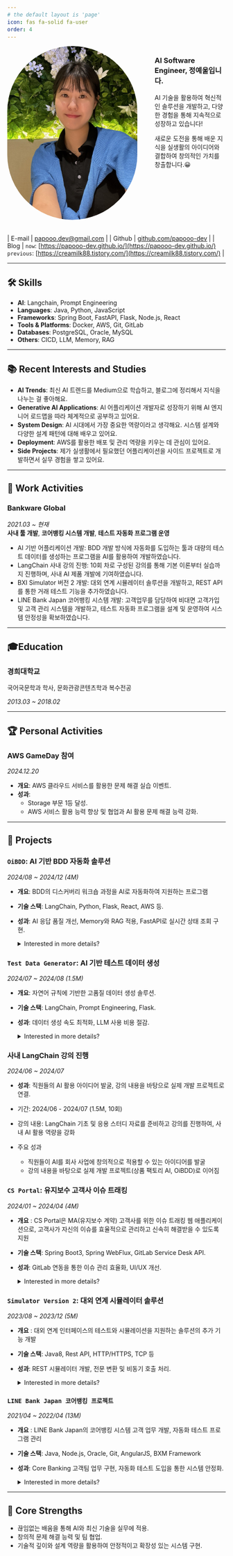 ```yaml
---
# the default layout is 'page'
icon: fas fa-solid fa-user
order: 4
---
```


<div style="display: flex; align-items: flex-start; gap: 20px;">
  <img src="/assets/img/posts/profile.jpeg" alt="profile-img" style="border-radius: 10rem; width: 300px; height: auto; margin-right: 20px; margin-bottom: 20px;">
  <div>
    <h3>AI Software Engineer, 정예울입니다.</h3>
    <p>AI 기술을 활용하여 혁신적인 솔루션을 개발하고, 다양한 경험을 통해 지속적으로 성장하고 있습니다!</p>
    <p>새로운 도전을 통해 배운 지식을 실생활의 아이디어와 결합하여 창의적인 가치를 창출합니다.😀</p>
  </div>
</div>

| E-mail | papooo.dev@gmail.com |
| Github | [github.com/papooo-dev](https://github.com/papooo-dev) |
| Blog | `now`: [https://papooo-dev.github.io/](https://papooo-dev.github.io/)<br>`previous`: [https://creamilk88.tistory.com/](https://creamilk88.tistory.com/) |

---

## 🛠 Skills

- **AI**: Langchain, Prompt Engineering
- **Languages**: Java, Python, JavaScript
- **Frameworks**: Spring Boot, FastAPI, Flask, Node.js, React
- **Tools & Platforms**: Docker, AWS, Git, GitLab
- **Databases**: PostgreSQL, Oracle, MySQL
- **Others**: CICD, LLM, Memory, RAG

---

## 📚 Recent Interests and Studies

- **AI Trends**: 최신 AI 트렌드를 Medium으로 학습하고, 블로그에 정리해서 지식을 나누는 걸 좋아해요.
- **Generative AI Applications**: AI 어플리케이션 개발자로 성장하기 위해 AI 엔지니어 로드맵을 따라 체계적으로 공부하고 있어요.
- **System Design**: AI 시대에서 가장 중요한 역량이라고 생각해요. 시스템 설계와 다양한 설계 패턴에 대해 배우고 있어요.
- **Deployment**: AWS를 활용한 배포 및 관리 역량을 키우는 데 관심이 있어요.
- **Side Projects**: 제가 실생활에서 필요했던 어플리케이션을 사이드 프로젝트로 개발하면서 실무 경험을 쌓고 있어요.

---

## 💼 Work Activities

### **Bankware Global**

_2021.03 ~ 현재_  
**사내 툴 개발**, **코어뱅킹 시스템 개발**, **테스트 자동화 프로그램 운영**

- AI 기반 어플리케이션 개발: BDD 개발 방식에 자동화를 도입하는 툴과 대량의 테스트 데이터를 생성하는 프로그램을 AI를 활용하여 개발하였습니다.
- LangChain 사내 강의 진행: 10회 차로 구성된 강의를 통해 기본 이론부터 실습까지 진행하며, 사내 AI 제품 개발에 기여하였습니다.
- BXI Simulator 버전 2 개발: 대외 연계 시뮬레이터 솔루션을 개발하고, REST API를 통한 거래 테스트 기능을 추가하였습니다.
- LINE Bank Japan 코어뱅킹 시스템 개발: 고객업무를 담당하여 비대면 고객가입 및 고객 관리 시스템을 개발하고, 테스트 자동화 프로그램을 설계 및 운영하여 시스템 안정성을 확보하였습니다.

---

## 🎓Education

### 경희대학교

국어국문학과 학사, 문화관광콘텐츠학과 복수전공

_2013.03 ~ 2018.02_

---

## 🏆 Personal Activities

### **AWS GameDay 참여**

_2024.12.20_

- **개요**: AWS 클라우드 서비스를 활용한 문제 해결 실습 이벤트.
- **성과**:
  - Storage 부문 1등 달성.
  - AWS 서비스 활용 능력 향상 및 협업과 AI 활용 문제 해결 능력 강화.

---

## 🚀 Projects

### `OiBDD`: AI 기반 BDD 자동화 솔루션

_2024/08 ~ 2024/12 (4M)_

- **개요**: BDD의 디스커버리 워크숍 과정을 AI로 자동화하여 지원하는 프로그램
- **기술 스택**: LangChain, Python, Flask, React, AWS 등.
- **성과**: AI 응답 품질 개선, Memory와 RAG 적용, FastAPI로 실시간 상태 조회 구현.

  <details class="details-custom">
    <summary> Interested in more details? </summary>
    <div>
        <ul>
            <li>기간: 2024/08 - 2024/12 (4M)</li>
            <li>프로그램 개요: BDD의 디스커버리 워크숍 과정을 AI로 자동화하여 지원하는 프로그램</li>
            <li>주요 기능:
                <ul>
                    <li>AI를 활용하여 SRS(사용자 요구사항 정의서)를 분석하고, 이를 기반으로 모든 경우의 테스트 케이스를 자동 생성합니다.</li>
                    <li>생성된 테스트 케이스는 AI를 활용하여 cucumber 테스트 프로그램 코드(Feature, Step Definition)로 생성하여, 실제 테스트를 위해 바로 사용할 수 있습니다.</li>
                </ul>
            </li>
            <li>기술 스택: <code>LangChain</code>, <code>Python</code>, <code>Flask</code>, <code>FastAPI</code>, <code>PostgreSQL</code>, <code>React</code>, <code>CICD</code>, <code>Docker</code>, <code>AWS E2C</code></li>
            <li>주요 성과:
                <ul>
                    <li>API 코어 서버와 클라이언트 서버를 분리: 다양한 클라이언트(웹, 플러그인) 지원 가능한 확장성 증대, 코어 기능(프롬프트, 토큰)을 보호</li>
                    <li>AI 응답의 품질을 높이기 위해 Memory와 RAG 기술을 적용하여 보다 정확하고 일관된 결과를 제공</li>
                    <li>버전 및 용도에 따른 프롬프트 관리 설계를 통해 UI에서의 유연한 프롬프트 수정 및 적용이 가능하도록 구현</li>
                    <li>FastAPI의 Background Task 기능을 활용하여 LLM의 응답 대기 중에도 실시간으로 진행 상태를 조회</li>
                    <li>파일 변경 시 자동으로 임베딩 시스템을 업데이트하여 최신 상태를 유지</li>
                    <li>Docker 기반의 Gitlab CICD 배포 시스템을 구축하여 AWS E2C 인스턴스에 서버를 안정적으로 구성</li>
                </ul>
            </li>
        </ul>
    </div>
  </details>

### `Test Data Generator`: AI 기반 테스트 데이터 생성

_2024/07 ~ 2024/08 (1.5M)_

- **개요**: 자연어 규칙에 기반한 고품질 데이터 생성 솔루션.
- **기술 스택**: LangChain, Prompt Engineering, Flask.
- **성과**: 데이터 생성 속도 최적화, LLM 사용 비용 절감.

  <details class="details-custom">
    <summary> Interested in more details? </summary>
    <div>
        <ul>
            <li>기간: 2024/07 - 2024/08 (1.5M)</li>
            <li>프로그램 개요: AI를 활용하여 다양한 형식의 테스트 데이터를 자동으로 생성하는 솔루션입니다. 데이터 구조와 관계를 인식하여 사용자가 정의한 자연어 규칙에 따라 mock 데이터를 생성하며, 다양한 출력 형식으로 제공하여 테스트 데이터 생성의 효율성을 극대화합니다.</li>
            <li>주요 기능:
                <ul>
                    <li>데이터 구조 인식: SQL DDL 및 XML 파일을 통해 데이터 구조와 타입, 관계 정보를 자동으로 인식합니다.</li>
                    <li>자연어 기반 데이터 생성 규칙: 사용자가 자연어로 작성한 규칙을 통해 mock 데이터를 생성하며, 다양한 출력 형식(csv, json, sql, DB에 직접 insert)으로 데이터를 제공합니다.</li>
                </ul>
            </li>
            <li>기술 스택: <code>LangChain</code>, <code>Prompt Engineering</code>, <code>Python</code>, <code>Flask</code>, <code>jquery</code></li>
            <li>주요 성과:
                <ul>
                    <li>빠르고 저렴한 테스트 데이터 생성: 데이터 생성 규칙을 기반으로 무한의 데이터를 생성할 수 있는 Python 코드를 AI를 통해 자동 생성하여, AI 호출 비용을 최소화하고 빠른 속도로 대량의 데이터를 생성합니다.</li>
                    <li>코드 생성 템플릿 최적화: LLM을 활용한 Python 코드 생성 시, 사전에 준비된 모듈과 테스트 데이터 규칙을 적용하여 코드 템플릿을 최적화함으로써 LLM의 할루시네이션으로 인한 오류 발생을 최소화하고 코드의 안정성을 강화하였습니다.</li>
                    <li>고성능 데이터 처리: 테이블 1건(컬럼 수:22개)에 대해 1,000,000건의 mock data를 72.38초만에 생성할 수 있는 성능을 제공합니다.</li>
                </ul>
            </li>
        </ul>
    </div>
  </details>

### 사내 LangChain 강의 진행

_2024/06 ~ 2024/07_

- **성과**: 직원들의 AI 활용 아이디어 발굴, 강의 내용을 바탕으로 실제 개발 프로젝트로 연결.

- 기간: 2024/06 - 2024/07 (1.5M, 10회)
- 강의 내용: LangChain 기초 및 응용 스터디 자료를 준비하고 강의를 진행하여, 사내 AI 활용 역량을 강화
- 주요 성과
  - 직원들이 AI를 회사 사업에 창의적으로 적용할 수 있는 아이디어를 발굴
  - 강의 내용을 바탕으로 실제 개발 프로젝트(상품 팩토리 AI, OiBDD)로 이어짐

### `CS Portal`: 유지보수 고객사 이슈 트래킹

_2024/01 ~ 2024/04 (4M)_

- **개요** : CS Portal은 MA(유지보수 계약) 고객사를 위한 이슈 트래킹 웹 애플리케이션으로, 고객사가 자신의 이슈를 효율적으로 관리하고 신속히 해결받을 수 있도록 지원
- **기술 스택**: Spring Boot3, Spring WebFlux, GitLab Service Desk API.
- **성과**: GitLab 연동을 통한 이슈 관리 효율화, UI/UX 개선.

  <details class="details-custom">
    <summary> Interested in more details? </summary>
    <div>
        <ul>
            <li>기간: 2024/01 - 2024/04 (4M)</li>
            <li>프로그램 개요: CS Portal은 MA(유지보수 계약) 고객사를 위한 이슈 트래킹 웹 애플리케이션으로, 고객사가 자신의 이슈를 효율적으로 관리하고 신속히 해결받을 수 있도록 지원합니다.</li>
            <li>주요 기능:
                <ul>
                    <li>GitLab과의 연동을 통해, CS Portal 사이트에서 이슈 조회, 등록, 코멘트 추가 등 다양한 기능 제공</li>
                    <li>프로젝트 별로 이슈 히스토리를 중앙화하여 문제 해결 과정 추적에 용이</li>
                </ul>
            </li>
            <li>기술 스택: <code>Java17</code>, <code>Spring boot3</code>, <code>Spring Security</code>, <code>Spring WebFlux</code>, <code>React(Material-UI)</code>, <code>GitLab Service Desk API</code>, <code>Multi Module Architecture</code>, <code>Reactive Programming</code></li>
            <li>주요 성과:
                <ul>
                    <li>효율적인 이슈 관리 제공: 고객사가 CS Portal을 통해 GitLab에 직접 접근하지 않아도 손쉽게 이슈를 관리할 수 있도록 UI/UX를 개선.</li>
                    <li>GitLab Service Desk 연동 구현: 이메일을 통해 접수된 이슈를 CS Portal에서 확인 및 관리 가능하도록 API 통합 개발.</li>
                    <li>프로젝트 관리 효율화: CS Portal에서 프로젝트별 이슈를 중앙 집중식으로 관리 가능하게 하여 팀 협업 효율성 증대.</li>
                    <li>멀티 모듈 설계: 백엔드 모듈을 분리하여 유지보수성과 확장성을 강화.</li>
                    <li>리액티브 프로그래밍 도입: Spring WebFlux를 활용하여, 데이터 흐름 관리 및 비동기 작업 최적화를 통해 성능 개선.</li>
                </ul>
            </li>
        </ul>
    </div>
  </details>

### `Simulator Version 2`: 대외 연계 시뮬레이터 솔루션

_2023/08 ~ 2023/12 (5M)_

- **개요** : 대외 연계 인터페이스의 테스트와 시뮬레이션을 지원하는 솔루션의 추가 기능 개발
- **기술 스택**: Java8, Rest API, HTTP/HTTPS, TCP 등
- **성과**: REST 시뮬레이터 개발, 전문 변환 및 비동기 호출 처리.

  <details class="details-custom">
    <summary> Interested in more details? </summary>
    <div>
        <ul>
            <li>기간: 2023/08 - 2023/12 (5M)</li>
            <li>프로그램 개요: 대외 연계 인터페이스의 테스트와 시뮬레이션을 지원하는 솔루션의 추가 기능 개발</li>
            <li>주요 기능:
                <ul>
                    <li>대외기관 시뮬레이션 응답의 다양화: 대외기관 시뮬레이터가 테스트 시 다양한 요청에 맞춰 다채로운 응답을 제공할 수 있도록 기능을 확장하여, 보다 현실적인 테스트 환경을 구현</li>
                    <li>REST 시뮬레이터: REST API를 사용하는 대상 기관의 인터페이스 관리 및 테스트 시뮬레이션 기능 제공</li>
                    <li>FEP 시뮬레이터: Core System에서 대외 인터페이스 시뮬레이션 거래를 직접 진행(전문 변환, HTTP 엔드포인트 제공)</li>
                </ul>
            </li>
            <li>기술 스택:
                <ul>
                    <li><strong>Backend</strong>: Java8, Spring Boot2</li>
                    <li><strong>Frontend</strong>: React (Material-UI)</li>
                    <li><strong>Integration</strong>: REST API, HTTP/HTTPS, TCP</li>
                    <li><strong>Other</strong>: 시스템 헤더 처리, 전문 변환 로직, 동기/비동기 호출 처리</li>
                </ul>
            </li>
            <li>주요 성과:
                <ul>
                    <li>REST 시뮬레이터 기능 개발: REST API 거래의 시뮬레이션 기능 추가, 대상 기관 및 인터페이스 정보의 생성, 변경, 삭제 기능 구현.</li>
                    <li>REST 서버 및 클라이언트 시뮬레이션: 서버 가동 및 각 인터페이스 거래 실행 기능 개발.</li>
                    <li>FEP 시뮬레이터 확장:
                        <ul>
                            <li>HTTP 엔드포인트 제공 및 통신 전문 포맷 정의.</li>
                            <li>입력/출력 전문 변환 및 응답 생성 로직 구현.</li>
                            <li>동기/비동기 응답 전송 기능 추가.</li>
                        </ul>
                    </li>
                    <li>기존 Angular 기반 소스 코드를 React로 전환: 기존의 Angular 기반 소스 코드를 React로 전환하여 유지보수성과 성능을 개선.</li>
                </ul>
            </li>
            <li>배운 점:
                <ul>
                    <li>기존의 복잡하고 대규모의 소스 코드를 분석하며 코드 이해 및 유지보수 능력 향상.</li>
                    <li>TCP 및 REST API 거래 처리에 대한 심층적인 이해와 개발 경험 축적.</li>
                    <li>REST API HTTP 및 HTTPS 통신과 전문 변환에 대한 기술적 역량 강화.</li>
                </ul>
            </li>
        </ul>
    </div>
  </details>

### `LINE Bank Japan 코어뱅킹 프로젝트`

_2021/04 ~ 2022/04 (13M)_

- **개요** : LINE Bank Japan의 코어뱅킹 시스템 고객 업무 개발, 자동화 테스트 프로그램 관리
- **기술 스택**: Java, Node.js, Oracle, Git, AngularJS, BXM Framework
- **성과**: Core Banking 고객팀 업무 구현, 자동화 테스트 도입을 통한 시스템 안정화.

  <details class="details-custom">
    <summary> Interested in more details? </summary>
    <div>
        <ul>
            <li>기간: 2021/04 - 2022/04 (13M)</li>
            <li>프로그램 개요:
                <ul>
                    <li>LINE Bank Japan의 코어뱅킹 시스템 개발 프로젝트</li>
                    <li>고객 업무계좌 조회, 비대면 법인고객 가입, 채널 연동 개인 고객 정보 검증 등 주요 고객 업무를 구현하였습니다.</li> 
                    <li>시스템 안정성을 보장하기 위해 자동화 통합 테스트 프로그램을 설계 및 운영하였습니다. 이를 통해 고객 서비스 품질과 개발 생산성을 동시에 향상시켰습니다.</li>
                </ul>
            </li>
            <li>기술 스택: <code>Java</code>, <code>Node.js</code>, <code>Oracle</code>, <code>Git</code>, <code>GitLab</code>, <code>AngularJS</code>, <code>BXM Framework</code></li>
            <li>주요 성과:
                <ol>
                    <li>고객 업무 개발:
                        <ul>
                            <li>계좌 조회 서비스 구현</li>
                            <li>비대면 법인고객 가입 프로세스 개발</li>
                            <li>채널 연동을 통한 개인 고객 정보 검증 기능 개발</li>
                        </ul>
                    </li>
                    <li>자동화 통합 테스트 프로그램 관리:
                        <ul>
                            <li>테스트 시나리오를 프로그램으로 구현하여 테스트 효율성 및 정확도 향상.</li>
                            <li>매일 자동으로 통합 테스트를 진행하고 결과를 레포트로 출력, 수정된 프로그램의 영향도와 버그를 신속히 식별.</li>
                            <li>테스트 프로그램 모듈화 및 공통화 작업을 통해 유지보수성 및 확장성 강화.</li>
                        </ul>
                    </li>
                    <li>프로젝트 안정화 기여:
                        <ul>
                            <li>자동화 테스트 도입을 통해 주요 릴리즈 및 기능 추가 시 품질 보증을 강화.</li>
                            <li>팀 간 협업 효율성 증가로 개발 속도 향상.</li>
                        </ul>
                    </li>
                </ol>
            </li>
        </ul>
    </div>
  </details>

---

## 🎯 Core Strengths

- 끊임없는 배움을 통해 AI와 최신 기술을 실무에 적용.
- 창의적 문제 해결 능력 및 팀 협업.
- 기술적 깊이와 설계 역량을 활용하여 안정적이고 확장성 있는 시스템 구현.
